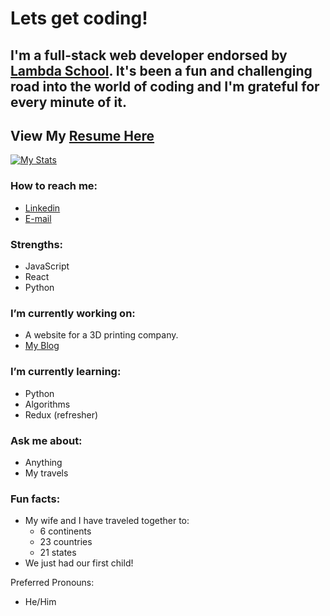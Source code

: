 # Lets get coding!

## I'm a full-stack web developer endorsed by [Lambda School](https://lambdaschool.com/). It's been a fun and challenging road into the world of coding and I'm grateful for every minute of it.

## View My [Resume Here](https://drive.google.com/file/d/15rRcidyz7uELqgKoVb-lJPgW6wWe039v/view?usp=sharing)

[![My Stats](https://github-readme-stats.vercel.app/api?username=tyleralsop&count_private=true&hide=stars)](https://github.com/tyleralsop/github-readme-stats)


### How to reach me:
  - [Linkedin](https://www.linkedin.com/in/tyler-alsop)
  - [E-mail](mailto:dev.tyleralsop@gmail.com)

### Strengths:
- JavaScript
- React
- Python


### I’m currently working on: 
- A website for a 3D printing company.
- [My Blog](https://tyleralsop.medium.com/)

### I’m currently learning:
- Python
- Algorithms
- Redux (refresher)

### Ask me about:
- Anything
- My travels

### Fun facts:
- My wife and I have traveled together to:
    - 6 continents
    - 23 countries
    - 21 states
- We just had our first child!

Preferred Pronouns:
- He/Him
